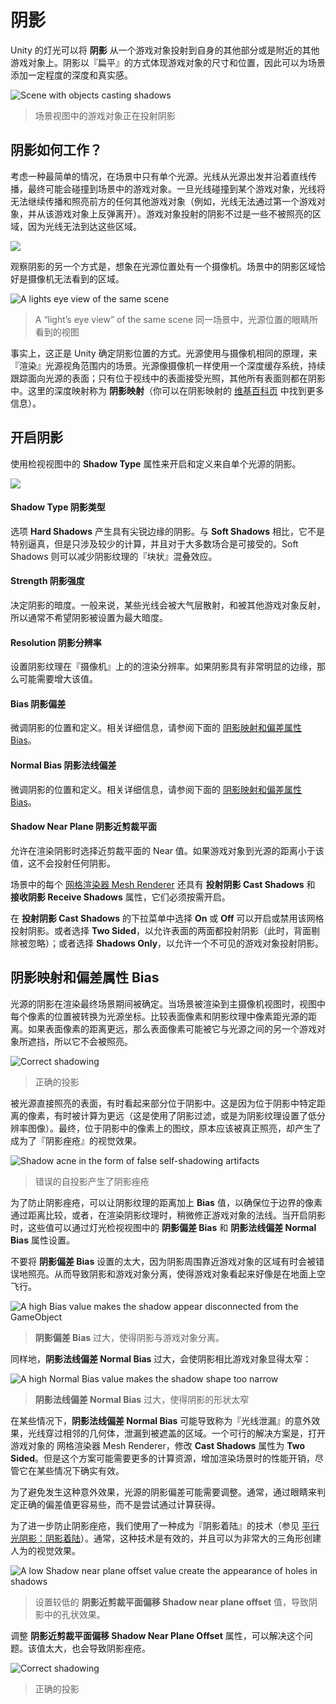 <!-- # Shadows -->
# 阴影

<!-- Unity’s lights can cast **Shadows** from an object onto other parts of itself or onto other nearby objects. Shadows add a degree of depth and realism to a scene since they bring out the scale and position of objects that can otherwise look “flat”. -->

Unity 的灯光可以将 **阴影** 从一个游戏对象投射到自身的其他部分或是附近的其他游戏对象上。阴影以『扁平』的方式体现游戏对象的尺寸和位置，因此可以为场景添加一定程度的深度和真实感。

![Scene with objects casting shadows](https://docs.unity3d.com/uploads/Main/ShadowIntro.png)
<!-- > Scene with objects casting shadows -->
> 场景视图中的游戏对象正在投射阴影

<!-- ## How Do Shadows Work? -->
## 阴影如何工作？

<!-- Consider the simplest case of a scene with a single light source. Light rays travel in straight lines from that source and may eventually hit objects in the scene. Once a ray has hit an object, it can’t travel any further to illuminate anything else (ie, it “bounces” off the first object and doesn’t pass through). The shadows cast by the object are simply the areas that are not illuminated because the light couldn’t reach them. -->

考虑一种最简单的情况，在场景中只有单个光源。光线从光源出发并沿着直线传播，最终可能会碰撞到场景中的游戏对象。一旦光线碰撞到某个游戏对象，光线将无法继续传播和照亮前方的任何其他游戏对象（例如，光线无法通过第一个游戏对象，并从该游戏对象上反弹离开）。游戏对象投射的阴影不过是一些不被照亮的区域，因为光线无法到达这些区域。

![](https://docs.unity3d.com/uploads/Main/ShadowMapIntro.svg)

<!-- Another way to look at this is to imagine a camera at the same position as the light. The areas of the scene that are in shadow are precisely those areas that the camera can’t see. -->

观察阴影的另一个方式是，想象在光源位置处有一个摄像机。场景中的阴影区域恰好是摄像机无法看到的区域。

![A lights eye view of the same scene](https://docs.unity3d.com/uploads/Main/ShadowLightsEyeView.svg)
> A “light’s eye view” of the same scene
> 同一场景中，光源位置的眼睛所看到的视图

<!-- In fact, this is exactly how Unity determines the positions of shadows from a light. The light uses the same principle as a camera to “render” the scene internally from its point of view. A depth buffer system, as used by scene cameras, keeps track of the surfaces that are closest to the light; surfaces in a direct line of sight receive illumination but all the others are in shadow. The depth map in this case is known as a **Shadow Map** (you may find the Wikipedia Page on shadow mapping useful for further information). -->

事实上，这正是 Unity 确定阴影位置的方式。光源使用与摄像机相同的原理，来『渲染』光源视角范围内的场景。光源像摄像机一样使用一个深度缓存系统，持续跟踪面向光源的表面；只有位于视线中的表面接受光照，其他所有表面则都在阴影中。这里的深度映射称为 **阴影映射**（你可以在阴影映射的 [维基百科页] 中找到更多信息）。

[Wikipedia Page]: http://en.wikipedia.org/wiki/Shadow_mapping
[维基百科页]: http://en.wikipedia.org/wiki/Shadow_mapping

<!-- ## Enabling Shadows -->
## 开启阴影

<!-- Use the **Shadow Type** property in the Inspector to enable and define shadows for an individual light. -->

使用检视视图中的 **Shadow Type** 属性来开启和定义来自单个光源的阴影。

![](https://docs.unity3d.com/uploads/Main/ShadowTypeInspector.svg)

<!-- > Property:   Function: -->
<!-- ### 属性和功能 -->

<!-- **Shadow Type** The **Hard Shadows** setting produces shadows with a sharp edge. Hard shadows are not particularly realistic compared to **Soft Shadows** but they involve less processing, and are acceptable for many purposes. Soft shadows also tend to reduce the “blocky” aliasing effect from the shadow map. -->

#### **Shadow Type** 阴影类型

选项 **Hard Shadows** 产生具有尖锐边缘的阴影。与 **Soft Shadows** 相比，它不是特别逼真，但是只涉及较少的计算，并且对于大多数场合是可接受的。Soft Shadows 则可以减少阴影纹理的『块状』混叠效应。

<!-- **Strength**    This determines how dark the shadows are. In general, some light is scattered by the atmosphere and reflected off other GameObjects, so you usually don’t want shadows to be set to maximum strength. -->

#### **Strength** 阴影强度

决定阴影的暗度。一般来说，某些光线会被大气层散射，和被其他游戏对象反射，所以通常不希望阴影被设置为最大暗度。

<!-- **Resolution**  This sets the rendering resolution for the shadow map’s “Camera” mentioned above. If your shadows have very visible edges, then you might want to increase this value. -->

#### **Resolution** 阴影分辨率

设置阴影纹理在『摄像机』上的的渲染分辨率。如果阴影具有非常明显的边缘，那么可能需要增大该值。

<!-- **Bias**    Use this to fine-tune the position and definition of your shadow. See [Shadow mapping and the Bias property], below, for more information. -->

#### **Bias** 阴影偏差

微调阴影的位置和定义。相关详细信息，请参阅下面的 [阴影映射和偏差属性 Bias]。

[Shadow mapping and the Bias property]: https://docs.unity3d.com/Manual/ShadowOverview.html#LightBias
[阴影映射和偏差属性 Bias]: https://docs.unity3d.com/Manual/ShadowOverview.html#LightBias

<!-- **Normal Bias** Use this to fine-tune the position and definition of your shadow. See [Shadow mapping and the Bias property], below, for more information. -->

#### **Normal Bias** 阴影法线偏差

微调阴影的位置和定义。相关详细信息，请参阅下面的 [阴影映射和偏差属性 Bias]。

<!-- **Shadow Near Plane**   This allows you to choose the value for the near plane when rendering shadows. GameObjects closer than this distance to the light do not cast any shadows. -->

#### **Shadow Near Plane** 阴影近剪裁平面

允许在渲染阴影时选择近剪裁平面的 Near 值。如果游戏对象到光源的距离小于该值，这不会投射任何阴影。

<!-- Each [Mesh Renderer] in the Scene also has a **Cast Shadows** and a **Receive Shadows** property, which must be enabled as appropriate. -->

场景中的每个 [网格渲染器 Mesh Renderer] 还具有 **投射阴影 Cast Shadows** 和 **接收阴影 Receive Shadows** 属性，它们必须按需开启。

[Mesh Renderer]: https://docs.unity3d.com/Manual/class-MeshRenderer.html
[网格渲染器 Mesh Renderer]: https://docs.unity3d.com/Manual/class-MeshRenderer.html

<!-- Enable **Cast Shadows** by selecting **On** from the drop-down menu to enable or disable shadow casting for the mesh. Alternatively, select **Two Sided** to allow shadows to be cast by either side of the surface (so backface culling is ignored for shadow casting purposes), or **Shadows Only** to allow shadows to be cast by an invisible GameObject. -->

在 **投射阴影 Cast Shadows** 的下拉菜单中选择 **On** 或 **Off** 可以开启或禁用该网格投射阴影。或者选择 **Two Sided**，以允许表面的两面都投射阴影（此时，背面剔除被忽略）；或者选择 **Shadows Only**，以允许一个不可见的游戏对象投射阴影。

<!-- ## Shadow mapping and the Bias property -->
## 阴影映射和偏差属性 Bias

<!-- The shadows for a given Light are determined during the final Scene rendering. When the Scene is rendered to the main Camera view, each pixel position in the view is transformed into the coordinate system of the Light. The distance of a pixel from the Light is then compared to the corresponding pixel in the shadow map. If the pixel is more distant than the shadow map pixel, then it is presumably obscured from the Light by another GameObject and it obtains no illumination. -->

光源的阴影在渲染最终场景期间被确定。当场景被渲染到主摄像机视图时，视图中每个像素的位置被转换为光源坐标。比较表面像素和阴影纹理中像素距光源的距离。如果表面像素的距离更远，那么表面像素可能被它与光源之间的另一个游戏对象所遮挡，所以它不会被照亮。

![Correct shadowing](https://docs.unity3d.com/uploads/Main/ShadowBiasGood.jpg)
<!-- > Correct shadowing -->
> 正确的投影

<!-- A surface directly illuminated by a Light sometimes appears to be partly in shadow. This is because pixels that should be exactly at the distance specified in the shadow map are sometimes calculated as being further away (this is a consequence of using shadow filtering, or a low-resolution image for the shadow map). The result is arbitrary patterns of pixels in shadow when they should really be lit, giving a visual effect known as “shadow acne”. -->

被光源直接照亮的表面，有时看起来部分位于阴影中。这是因为位于阴影中特定距离的像素，有时被计算为更远（这是使用了阴影过滤，或是为阴影纹理设置了低分辨率图像）。最终，位于阴影中的像素上的图纹，原本应该被真正照亮，却产生了成为了『阴影痤疮』的视觉效果。


![Shadow acne in the form of false self-shadowing artifacts](https://docs.unity3d.com/uploads/Main/ShadowBiasAcne.jpg)
<!-- > Shadow acne in the form of false self-shadowing artifacts -->
> 错误的自投影产生了阴影痤疮

<!-- To prevent shadow acne, a **Bias** value can be added to the distance in the shadow map to ensure that pixels on the borderline definitely pass the comparison as they should, or to ensure that while rendering into the shadow map, GameObjects can be inset a little bit along their normals. These values are set by the **Bias** and **Normal Bias** properties in the Light Inspector window when shadows are enabled. -->

为了防止阴影痤疮，可以让阴影纹理的距离加上 **Bias** 值，以确保位于边界的像素通过距离比较，或者，在渲染阴影纹理时，稍微修正游戏对象的法线。当开启阴影时，这些值可以通过灯光检视视图中的 **阴影偏差 Bias** 和 **阴影法线偏差 Normal Bias** 属性设置。

<!-- Do not set the **Bias** value too high, because areas around a shadow near the GameObject casting it are sometimes falsely illuminated. This results in a disconnected shadow, making the GameObject look as if it is flying above the ground. -->

不要将 **阴影偏差 Bias** 设置的太大，因为阴影周围靠近游戏对象的区域有时会被错误地照亮。从而导致阴影和游戏对象分离，使得游戏对象看起来好像是在地面上空飞行。

![A high Bias value makes the shadow appear disconnected from the GameObject](https://docs.unity3d.com/uploads/Main/ShadowBiasPeterPanning.jpg)
<!-- > A high **Bias** value makes the shadow appear “disconnected” from the GameObject -->
> **阴影偏差 Bias** 过大，使得阴影与游戏对象分离。

<!-- Likewise, setting the **Normal Bias** value too high makes the shadow appear too narrow for the GameObject: -->

同样地，**阴影法线偏差 Normal Bias** 过大，会使阴影相比游戏对象显得太窄：

![A high Normal Bias value makes the shadow shape too narrow](https://docs.unity3d.com/uploads/Main/ShadowBiasTooThin.jpg)
<!-- > A high **Normal Bias** value makes the shadow shape too narrow -->
> **阴影法线偏差 Normal Bias** 过大，使得阴影的形状太窄

<!-- In some situations, **Normal Bias** can cause an unwanted effect called “light bleeding”, where light bleeds through from nearby geometry into areas that should be shadowed. A potential solution is to open the GameObject’s [Mesh Renderer] and change the **Cast Shadows** property to **Two Sided**. This can sometimes help, although it can be more resource-instensive and increase performance overhead when rendering the Scene. -->

在某些情况下，**阴影法线偏差 Normal Bias** 可能导致称为『光线泄漏』的意外效果，光线穿过相邻的几何体，泄漏到被遮盖的区域。一个可行的解决方案是，打开游戏对象的 网格渲染器 Mesh Renderer，修改 **Cast Shadows** 属性为 **Two Sided**。但是这个方案可能需要更多的计算资源，增加渲染场景时的性能开销，尽管它在某些情况下确实有效。

[Mesh Renderer]: https://docs.unity3d.com/Manual/class-MeshRenderer.html

<!-- The bias values for a Light may need tweaking to make sure that unwanted effects occur. It is generally easier to gauge the right value by eye rather than attempting to calculate it. -->

为了避免发生这种意外效果，光源的阴影偏差可能需要调整。通常，通过眼睛来判定正确的偏差值更容易些，而不是尝试通过计算获得。

<!-- To further prevent shadow acne we are using a technique known as **Shadow pancaking** (see [Directional light shadows: Shadow pancaking]). This generally works well, but can create visual artifacts for very large triangles. -->

为了进一步防止阴影痤疮，我们使用了一种成为『阴影着陆』的技术（参见 [平行光阴影：阴影着陆]）。通常，这种技术是有效的，并且可以为非常大的三角形创建人为的视觉效果。

[Directional light shadows: Shadow pancaking]: https://docs.unity3d.com/Manual/DirLightShadows.html
[平行光阴影：阴影着陆]: https://docs.unity3d.com/Manual/DirLightShadows.html

![A low Shadow near plane offset value create the appearance of holes in shadows](https://docs.unity3d.com/uploads/Main/ShadowNearOffsetTooLow.png)
<!-- > A low **Shadow near plane offset** value create the appearance of holes in shadows -->
> 设置较低的 **阴影近剪裁平面偏移 Shadow near plane offset** 值，导致阴影中的孔状效果。

<!-- Tweak the **Shadow Near Plane Offset** property to troubleshoot this problem. Setting this value too high introduces shadow acne. -->

调整 **阴影近剪裁平面偏移 Shadow Near Plane Offset** 属性，可以解决这个问题。该值太大，也会导致阴影痤疮。

![Correct shadowing](https://docs.unity3d.com/uploads/Main/ShadowNearOffsetOk.png)
<!-- > Correct shadowing -->
> 正确的投影
